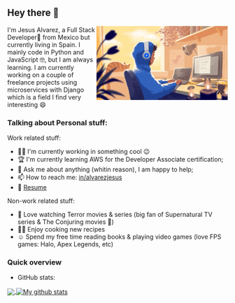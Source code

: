 ## Hey there 👋

<img src="images/coding.gif" align="right" width="300" />

I'm Jesus Alvarez, a Full Stack Developer:rocket: from Mexico but currently living in Spain. I mainly code in Python and JavaScript :nerd_face:, but I am always learning. I am currently working on a couple of freelance projects using microservices with Django which is a field I find very interesting :smile:

### Talking about Personal stuff:

Work related stuff:

- :man_technologist: I'm currently working in something cool :wink:
- :trophy: I'm currently learning AWS for the Developer Associate certification;
- :speech_balloon: Ask me about anything (whitin reason), I am happy to help;
- :mailbox: How to reach me: [in/alvarezjesus](https://www.linkedin.com/in/alvarez-jesus/)
- :memo: [Resume](https://drive.google.com/file/d/1gpNtRfzd-jod1f81sBsbFJjrUxvEJf7_/view?usp=sharing)

Non-work related stuff:

- :heartbeat: Love watching Terror movies & series (big fan of Supernatural TV series & The Conjuring movies :star_struck:)
- :cook: Enjoy cooking new recipes
- :relaxed: Spend my free time reading books & playing video games (love FPS games: Halo, Apex Legends, etc)



### Quick overview

* GitHub stats:  
<a href="https://github.com/anuraghazra/github-readme-stats">
  <!-- Change the `github-readme-stats.anuraghazra1.vercel.app` to `github-readme-stats.vercel.app`  -->
  <img align="center" src="https://github-readme-stats.vercel.app/api/top-langs/?username=jsgilberto&langs_count=8" />
</a>
<a href="https://github.com/anuraghazra/github-readme-stats">
  <img align="center" src="https://github-readme-stats.anuraghazra1.vercel.app/api?username=jsgilberto&show_icons=true&line_height=27&include_all_commits=true" alt="My github stats" />
</a> 
